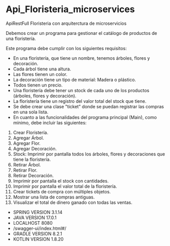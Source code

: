 # Api_Floristeria_microservices
ApiRestFull Floristeria con arquiterctura de microservicios

Debemos crear un programa para gestionar el catálogo de productos de una floristería.

Este programa debe cumplir con los siguientes requisitos:

* En una floristería, que tiene un nombre, tenemos árboles, flores y decoración.
* Cada árbol tiene una altura.
* Las flores tienen un color.
* La decoración tiene un tipo de material: Madera o plástico.
* Todos tienen un precio.
* Una floristería debe tener un stock de cada uno de los productos (árboles, flores y decoración).
* La floristería tiene un registro del valor total del stock que tiene.
* Se debe crear una clase "ticket" donde se puedan registrar las compras en una sola lista.
* En cuanto a las funcionalidades del programa principal (Main), como mínimo, debe incluir las siguientes:

1. Crear Floristería.
2. Agregar Árbol.
3. Agregar Flor.
4. Agregar Decoración.
5. Stock: Imprimir por pantalla todos los árboles, flores y decoraciones que tiene la floristería.
6. Retirar Árbol.
7. Retirar Flor.
8. Retirar Decoración.
9. Imprimir por pantalla el stock con cantidades.
10. Imprimir por pantalla el valor total de la floristería.
11. Crear tickets de compra con múltiples objetos.
12. Mostrar una lista de compras antiguas.
13. Visualizar el total de dinero ganado con todas las ventas.


- SPRING VERSION 3.1.14
- JAVA VERSION 17.0.1
- LOCALHOST 8080
- /swagger-ui/index.html#/
- GRADLE VERSION 8.2.1
- KOTLIN VERSION 1.8.20



